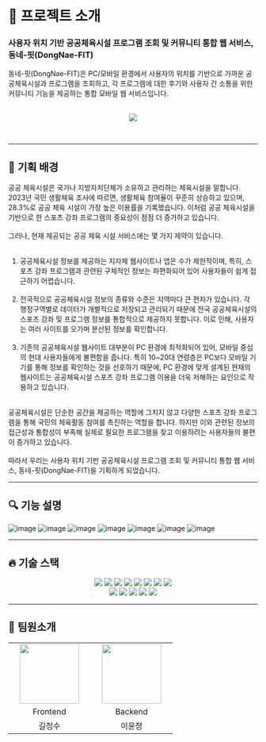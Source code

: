 # 💬 프로젝트 소개

<h3>사용자 위치 기반 공공체육시설 프로그램 조회 및 커뮤니티 통합 웹 서비스, 동네-핏(DongNae-FIT)</h3>

동네-핏(DongNae-FIT)은 PC/모바일 환경에서 사용자의 위치를 기반으로 가까운 공공체육시설과 프로그램을 조회하고, 각 프로그램에 대한 후기와 사용자 간 소통을 위한 커뮤니티 기능을 제공하는 통합 모바일 웹 서비스입니다.
<br /><br />
<p align="center"><img src="https://github.com/user-attachments/assets/41fd4142-8959-469c-95cf-768442fd8f8c"></p>
<br />

<hr/>

## 🎯 기획 배경

공공 체육시설은 국가나 지방자치단체가 소유하고 관리하는 체육시설을 말합니다. 2023년 국민 생활체육 조사에 따르면, 생활체육 참여율이 꾸준히 상승하고 있으며, 28.3%로 공공 체육 시설이 가장 높은 이용률을 기록했습니다. 이처럼 공공 체육시설을 기반으로 한 스포츠 강좌 프로그램의 중요성이 점점 더 증가하고 있습니다.
<br /><br />
그러나, 현재 제공되는 공공 체육 시설 서비스에는 몇 가지 제약이 있습니다.
<br /><br />
1. 공공체육시설 정보를 제공하는 지자체 웹사이트나 앱은 수가 제한적이며, 특히, 스포츠 강좌 프로그램과 관련된 구체적인 정보는 파편화되어 있어 사용자들이 쉽게 접근하기 어렵습니다.
<br /><br />
2.  전국적으로 공공체육시설 정보의 종류와 수준은 지역마다 큰 편차가 있습니다. 각 행정구역별로 데이터가 개별적으로 저장되고 관리되기 때문에 전국 공공체육시설의 스포츠 강좌 및 프로그램 정보를 통합적으로 제공하지 못합니다. 이로 인해, 사용자는 여러 사이트를 오가며 분산된 정보를 확인합니다.
<br /><br /> 
3. 기존의 공공체육시설 웹사이트 대부분이 PC 환경에 최적화되어 있어, 모바일 중심의 현대 사용자들에게 불편함을 줍니다. 특히 10~20대 연령층은 PC보다 모바일 기기를 통해 정보를 확인하는 것을 선호하기 때문에, PC 환경에 맞게 설계된 현재의 웹사이트는 공공체육시설 스포츠 강좌 프로그램 이용을 더욱 저해하는 요인으로 작용하고 있습니다.
<br /><br />

공공체육시설은 단순한 공간을 제공하는 역할에 그치지 않고 다양한 스포츠 강좌 프로그램을 통해 국민의 체육활동 참여를 촉진하는 역할을 합니다. 하지만 이와 관련된 정보의 접근성과 통합성이 부족해 실제로 필요한 프로그램을 찾고 이용하려는 사용자들의 불편이 증가하고 있습니다. 
<br /><br /> 
따라서 우리는 사용자 위치 기반 공공체육시설 프로그램 조회 및 커뮤니티 통합 웹 서비스, 동네-핏(DongNae-FIT)을 기획하게 되었습니다.

<hr/>

## 🔍 기능 설명
![image](https://github.com/user-attachments/assets/1dfb8b83-eb45-4b96-ada0-50036892257c)
![image](https://github.com/user-attachments/assets/bb73f9e1-edc3-4a7a-a7f2-cc599bdffd84)
![image](https://github.com/user-attachments/assets/7e7bfb3a-fd76-409c-870e-b87da9759923)
![image](https://github.com/user-attachments/assets/79e7c301-b50e-44df-975e-15a8005e1ff5)
![image](https://github.com/user-attachments/assets/3d193b55-1af7-41e5-9aba-09335b5b559a)
![image](https://github.com/user-attachments/assets/05469a33-db3a-460f-b2cd-9d281a87925f)
![image](https://github.com/user-attachments/assets/712911c5-0622-48b5-90e6-731dfe5b476d)

<hr/>

## 🔥 기술 스택
<div align=center> 
    <img src="https://img.shields.io/badge/mysql-4479A1?style=for-the-badge&logo=mysql&logoColor=white">
    <img src="https://img.shields.io/badge/amazonrds-527FFF?style=for-the-badge&logo=amazonaws&logoColor=white">
    <img src="https://img.shields.io/badge/amazonaws-232F3E?style=for-the-badge&logo=amazonaws&logoColor=white">
    <img src="https://img.shields.io/badge/ec2-FF9900?style=for-the-badge&logo=amazon-aws&logoColor=white">
    <img src="https://img.shields.io/badge/s3-569A31?style=for-the-badge&logo=amazonaws&logoColor=white">
    <img src="https://img.shields.io/badge/iam-FF9900?style=for-the-badge&logo=amazonaws&logoColor=white">
    <img src="https://img.shields.io/badge/route53-0066CC?style=for-the-badge&logo=amazonaws&logoColor=white">
    <img src="https://img.shields.io/badge/springboot-6DB33F?style=for-the-badge&logo=springboot&logoColor=white">
</br>
    <img src="https://img.shields.io/badge/figma-E34F26.svg?style=for-the-badge&logo=figma&logoColor=white" />
    <img src="https://img.shields.io/badge/vite-E34F26.svg?style=for-the-badge&logo=vite&logoColor=white" />
    <img src="https://img.shields.io/badge/css3-1572B6.svg?style=for-the-badge&logo=css3&logoColor=white" />
    <img src="https://img.shields.io/badge/javascript-F7DF1E.svg?style=for-the-badge&logo=javascript&logoColor=20232a" />
    <img src="https://img.shields.io/badge/react-20232a.svg?style=for-the-badge&logo=react&logoColor=61DAFB" />
</div>

<hr/>



## 🙇 팀원소개

<table align="">
    <tr align="center">
        <td style="min-width: 150px;">
            <a href="https://github.com/leerura">
              <img src="https://github.com/JeongsuGil.png" width="120">
              <br />
              <b></b>
            </a>
        </td>
        <td style="min-width: 150px;">
            <a href="https://github.com/lee-youn">
              <img src="https://github.com/lee-youn.png" width="120">
              <br />
              <b></b>
            </a>
        </td>
    </tr>
       <tr align="center">
        <td>
            Frontend
        </td>
        <td>
            Backend
        </td>
      </tr>
      <tr align="center">
        <td>
            길정수
        </td>
        <td>
            이윤정
        </td>
